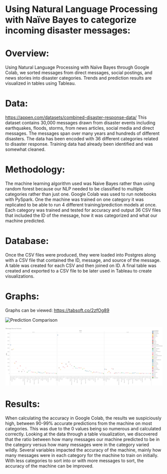 # Using Natural Language Processing with Naïve Bayes to categorize incoming disaster messages: 

# Overview:

Using Natural Language Processing with Naïve Bayes through Google Colab, we sorted messages from direct messages, social postings, and news stories into disaster categories. Trends and prediction results are visualized in tables using Tableau. 

# Data:
https://appen.com/datasets/combined-disaster-response-data/
This dataset contains 30,000 messages drawn from disaster events including earthquakes, floods, storms, from news articles, social media and direct messages. The messages span over many years and hundreds of different disasters. The data has been encoded with 36 different categories related to disaster response. Training data had already been identified and was somewhat cleaned. 
 


# Methodology: 
The machine learning algorithm used was Naive Bayes rather than using random forest because our NLP needed to be classified to multiple categories rather than just one. Google Colab was used to run notebooks with PySpark. One the machine was trained on one category it was replicated to be able to run 4 different training/prediction models at once. Each category was trained and tested for accuracy and output 36 CSV files that included the ID of the message, how it was categorized and what our machine predicted. 
	
 

# Database: 
Once the CSV files were produced, they were loaded into Postgres along with a CSV file that contained the ID, message, and source of the message. A table was created for each CSV and then joined on ID. A final table was created and exported to a CSV file to be later used in Tableau to create visualizations.  


# Graphs: 
Graphs can be viewed: https://tabsoft.co/2zfOg89
 
 ![Prediction Comparison](INew%20Folder/images/Prediction%20Comparison.png)
 
 ![Message Source Volume](New%20Folder/images/Message%20Source%20Volume.png)



# Results: 
When calculating the accuracy in Google Colab, the results we suspiciously high, between 90-99% accurate predictions from the machine on most categories. This was due to the 0 values being so numerous and calculated correctly. 
Looking at the data through a table visualization, we discovered that the ratio between how many messages our machine predicted to be in the category versus how many messages were in the category varied wildly. Several variables impacted the accuracy of the machine, mainly how many messages were in each category for the machine to train on initially. With less categories to sort into or with more messages to sort, the accuracy of the machine can be improved.
